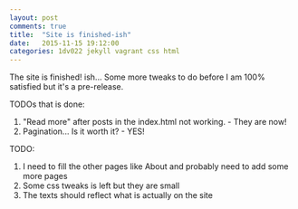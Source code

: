 ```yaml
---
layout: post
comments: true
title:  "Site is finished-ish"
date:   2015-11-15 19:12:00
categories: 1dv022 jekyll vagrant css html
---
```

The site is finished! ish... Some more tweaks to do before I am 100% satisfied but it's a pre-release.

TODOs that is done:

1. "Read more" after posts in the index.html not working. - They are now!
2. Pagination... Is it worth it? - YES!

TODO:

1. I need to fill the other pages like About and probably need to add some more pages
2. Some css tweaks is left but they are small
3. The texts should reflect what is actually on the site
